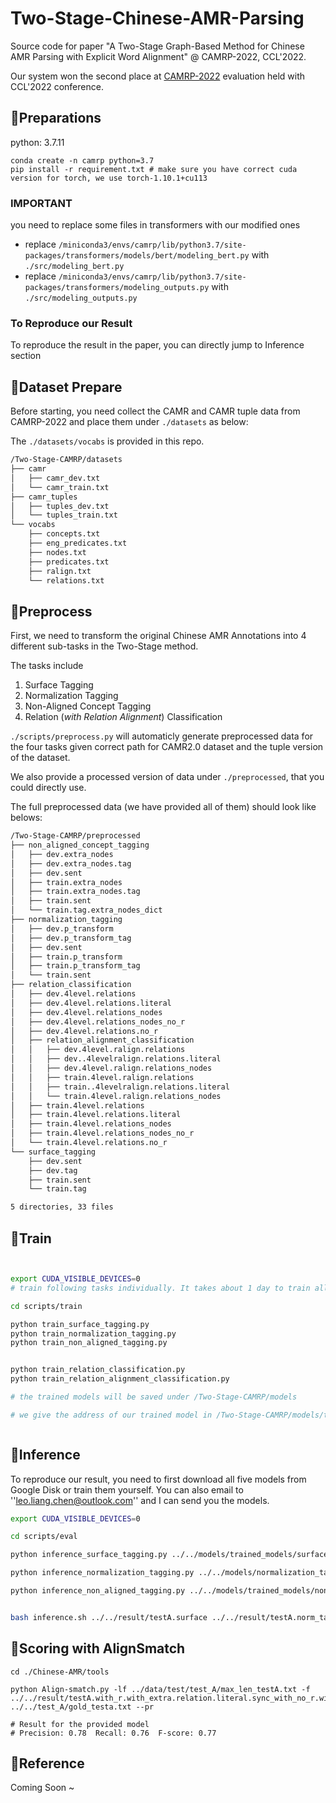 # Two-Stage-Chinese-AMR-Parsing
Source code for paper "A Two-Stage Graph-Based Method for Chinese AMR Parsing with Explicit Word Alignment" @ CAMRP-2022, CCL'2022.

Our system won the second place at [CAMRP-2022](https://github.com/GoThereGit/Chinese-AMR#%E8%AF%84%E6%B5%8B%E6%8E%92%E5%90%8D) evaluation held with CCL'2022 conference.


## 📕Preparations

python: 3.7.11

```shell
conda create -n camrp python=3.7
pip install -r requirement.txt # make sure you have correct cuda version for torch, we use torch-1.10.1+cu113
```

### IMPORTANT
you need to replace some files in transformers with our modified ones
- replace `/miniconda3/envs/camrp/lib/python3.7/site-packages/transformers/models/bert/modeling_bert.py` with `./src/modeling_bert.py`
- replace `/miniconda3/envs/camrp/lib/python3.7/site-packages/transformers/modeling_outputs.py` with `./src/modeling_outputs.py`


### To Reproduce our Result

To reproduce the result in the paper, you can directly jump to Inference section


## 📕Dataset Prepare

Before starting, you need collect the CAMR and CAMR tuple data from CAMRP-2022 and place them under `./datasets` as below:

The `./datasets/vocabs` is provided in this repo.

```bash
/Two-Stage-CAMRP/datasets
├── camr
│   ├── camr_dev.txt
│   └── camr_train.txt
├── camr_tuples
│   ├── tuples_dev.txt
│   └── tuples_train.txt
└── vocabs
    ├── concepts.txt
    ├── eng_predicates.txt
    ├── nodes.txt
    ├── predicates.txt
    ├── ralign.txt
    └── relations.txt
```

## 📕Preprocess

First, we need to transform the original Chinese AMR Annotations into 4 different sub-tasks in the Two-Stage method. 

The tasks include
1. Surface Tagging 
2. Normalization Tagging
3. Non-Aligned Concept Tagging
4. Relation (*with Relation Alignment*) Classification 

`./scripts/preprocess.py` will automaticly generate preprocessed data for the four tasks given correct path for CAMR2.0 dataset and the tuple version of the dataset.

We also provide a processed version of data under `./preprocessed`, that you could directly use.

The full preprocessed data (we have provided all of them) should look like belows:

```bash
/Two-Stage-CAMRP/preprocessed
├── non_aligned_concept_tagging
│   ├── dev.extra_nodes
│   ├── dev.extra_nodes.tag
│   ├── dev.sent
│   ├── train.extra_nodes
│   ├── train.extra_nodes.tag
│   ├── train.sent
│   └── train.tag.extra_nodes_dict
├── normalization_tagging
│   ├── dev.p_transform
│   ├── dev.p_transform_tag
│   ├── dev.sent
│   ├── train.p_transform
│   ├── train.p_transform_tag
│   └── train.sent
├── relation_classification
│   ├── dev.4level.relations
│   ├── dev.4level.relations.literal
│   ├── dev.4level.relations_nodes
│   ├── dev.4level.relations_nodes_no_r
│   ├── dev.4level.relations.no_r
│   ├── relation_alignment_classification
│   │   ├── dev.4level.ralign.relations
│   │   ├── dev..4levelralign.relations.literal
│   │   ├── dev.4level.ralign.relations_nodes
│   │   ├── train.4level.ralign.relations
│   │   ├── train..4levelralign.relations.literal
│   │   └── train.4level.ralign.relations_nodes
│   ├── train.4level.relations
│   ├── train.4level.relations.literal
│   ├── train.4level.relations_nodes
│   ├── train.4level.relations_nodes_no_r
│   └── train.4level.relations.no_r
└── surface_tagging
    ├── dev.sent
    ├── dev.tag
    ├── train.sent
    └── train.tag

5 directories, 33 files
```

## 📕Train

```bash


export CUDA_VISIBLE_DEVICES=0
# train following tasks individually. It takes about 1 day to train all tasks on a single A40 GPU

cd scripts/train

python train_surface_tagging.py
python train_normalization_tagging.py
python train_non_aligned_tagging.py


python train_relation_classification.py
python train_relation_alignment_classification.py

# the trained models will be saved under /Two-Stage-CAMRP/models

# we give the address of our trained model in /Two-Stage-CAMRP/models/trained_models/address.txt which you could download from Google Disk



```


## 📕Inference

To reproduce our result, you need to first download all five models from Google Disk or train them yourself. You can also email to ''leo.liang.chen@outlook.com'' and I can send you the models.


```bash
export CUDA_VISIBLE_DEVICES=0

cd scripts/eval

python inference_surface_tagging.py ../../models/trained_models/surface_tagging/checkpoint-125200 ../../test_A/test_A_with_id.txt ../../result/testA

python inference_normalization_tagging.py ../../models/normalization_tagging/checkpoint-650 ../../test_A/test_A_with_id.txt ../../result/testA

python inference_non_aligned_tagging.py ../../models/trained_models/non_aligned_tagging/checkpoint-1400 ../../test_A/test_A_with_id.txt ../../result/testA


bash inference.sh ../../result/testA.surface ../../result/testA.norm_tag ../../result/testA.non_aligned ../../test_A/test_A.txt ../../result/testA ../../models/trained_models/relation_cls/checkpoint-32400 ../../models/trained_models/relation_align_cls/checkpoint-33000

```




## 📕Scoring with AlignSmatch

```
cd ./Chinese-AMR/tools

python Align-smatch.py -lf ../data/test/test_A/max_len_testA.txt -f ../../result/testA.with_r.with_extra.relation.literal.sync_with_no_r.with_func_words.camr_tuple ../../test_A/gold_testa.txt --pr

# Result for the provided model
# Precision: 0.78  Recall: 0.76  F-score: 0.77
```


## 📕Reference

Coming Soon ~
